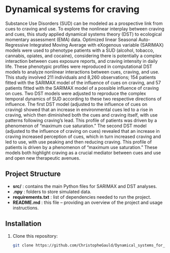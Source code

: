 # Dynamical systems for craving

Substance Use Disorders (SUD) can be modeled as a prospective link from cues to craving and use.
To explore the nonlinear interplay between craving and cues, this study applied dynamical systems theory (DST) to ecological momentary assessment (EMA) data.
Optimized linear Seasonal Auto-Regressive Integrated Moving Average with eXogenous variable (SARIMAX) models were used to phenotype patients with a SUD (alcohol, tobacco, cannabis, opiates, and cocaine), considering there is potentially a complex interaction between cues exposure reports, and craving intensity in daily life.
These phenotypic profiles were reproduced in computational DST models to analyze nonlinear interactions between cues, craving, and use.
This study involved 211 individuals and 8,260 observations; 154 patients fitted with the SARIMAX model of the influence of cues on craving, and 57 patients fitted with the SARIMAX model of a possible influence of craving on cues.
Two DST models were adjusted to reproduce the complex temporal dynamics of SUD according to these two respective directions of influence.
The first DST model (adjusted to the influence of cues on craving) showed that an increase in environmental cues led to a rise in craving, which then diminished both the cues and craving itself, with use patterns following craving’s lead.
This profile of patients was driven by a phenomenon of “maximum cue saturation.”
The second DST model (adjusted to the influence of craving on cues) revealed that an increase in craving increased perception of cues, which in turn increased craving and led to use, with use peaking and then reducing craving.
This profile of patients is driven by a phenomenon of “maximum use saturation.”
These models both highlight craving as a crucial mediator between cues and use and open new therapeutic avenues.


## Project Structure

- **src/** : contains the main Python files for SARIMAX and DST analyses.
- **.npy** : folders to store simulated data.
- **requirements.txt** : list of dependencies needed to run the project.
- **README.md** : this file – providing an overview of the project and usage instructions.


## Installation

1. Clone this repository:
   ```bash
   git clone https://github.com/ChristopheGauld/Dynamical_systems_for_craving.git
